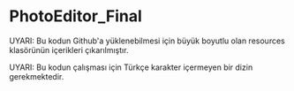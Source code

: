 # PhotoEditor_Final

UYARI: Bu kodun Github'a yüklenebilmesi için büyük boyutlu olan resources klasörünün içerikleri çıkarılmıştır.

UYARI: Bu kodun çalışması için Türkçe karakter içermeyen bir dizin gerekmektedir.
